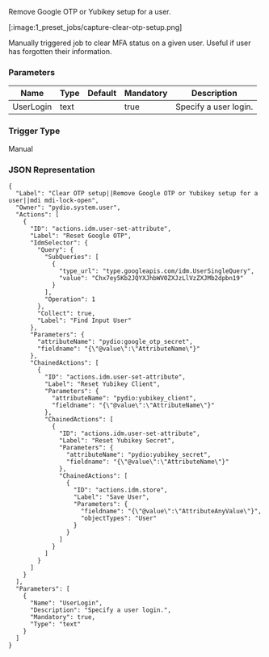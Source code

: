 
Remove Google OTP or Yubikey setup for a user.

[:image:1_preset_jobs/capture-clear-otp-setup.png]

Manually triggered job to clear MFA status on a given user. Useful if user has forgotten their information.

### Parameters

|Name|Type|Default|Mandatory|Description|
|----|----|-------|---------|-----------|
|UserLogin|text||true|Specify a user login.|



### Trigger Type
Manual

### JSON Representation

```
{
  "Label": "Clear OTP setup||Remove Google OTP or Yubikey setup for a user||mdi mdi-lock-open",
  "Owner": "pydio.system.user",
  "Actions": [
    {
      "ID": "actions.idm.user-set-attribute",
      "Label": "Reset Google OTP",
      "IdmSelector": {
        "Query": {
          "SubQueries": [
            {
              "type_url": "type.googleapis.com/idm.UserSingleQuery",
              "value": "Chx7ey5Kb2JQYXJhbWV0ZXJzLlVzZXJMb2dpbn19"
            }
          ],
          "Operation": 1
        },
        "Collect": true,
        "Label": "Find Input User"
      },
      "Parameters": {
        "attributeName": "pydio:google_otp_secret",
        "fieldname": "{\"@value\":\"AttributeName\"}"
      },
      "ChainedActions": [
        {
          "ID": "actions.idm.user-set-attribute",
          "Label": "Reset Yubikey Client",
          "Parameters": {
            "attributeName": "pydio:yubikey_client",
            "fieldname": "{\"@value\":\"AttributeName\"}"
          },
          "ChainedActions": [
            {
              "ID": "actions.idm.user-set-attribute",
              "Label": "Reset Yubikey Secret",
              "Parameters": {
                "attributeName": "pydio:yubikey_secret",
                "fieldname": "{\"@value\":\"AttributeName\"}"
              },
              "ChainedActions": [
                {
                  "ID": "actions.idm.store",
                  "Label": "Save User",
                  "Parameters": {
                    "fieldname": "{\"@value\":\"AttributeAnyValue\"}",
                    "objectTypes": "User"
                  }
                }
              ]
            }
          ]
        }
      ]
    }
  ],
  "Parameters": [
    {
      "Name": "UserLogin",
      "Description": "Specify a user login.",
      "Mandatory": true,
      "Type": "text"
    }
  ]
}
```

